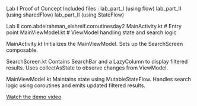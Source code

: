 Lab I Proof of Concept Included 
files : 
lab_part_I (using flow)
lab_part_II (using sharedFlow)
lab_part_II (using StateFlow)

Lab II 
com.abdelrahman_elshreif.coroutinesday2
MainActivity.kt         # Entry point
MainViewModel.kt        # ViewModel handling state and search logic

MainActivity.kt
Initializes the MainViewModel.
Sets up the SearchScreen composable.

SearchScreen.kt
Contains SearchBar and a LazyColumn to display filtered results.
Uses collectAsState to observe changes from ViewModel.

MainViewModel.kt
Maintains state using MutableStateFlow.
Handles search logic using coroutines and emits updated filtered results.

[Watch the demo video](https://drive.google.com/file/d/1-6DJLfWbkS629CBLG7u0v_lDoV_NOvs3/view?usp=sharing)

